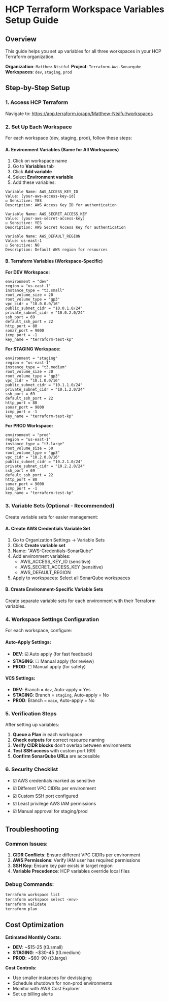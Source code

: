 # HCP Terraform Workspace Variables Setup Guide

## Overview
This guide helps you set up variables for all three workspaces in your HCP Terraform organization.

**Organization**: `Matthew-Ntsiful`
**Project**: `Terraform-Aws-Sonarqube`
**Workspaces**: `dev`, `staging`, `prod`

## Step-by-Step Setup

### 1. Access HCP Terraform
Navigate to: https://app.terraform.io/app/Matthew-Ntsiful/workspaces

### 2. Set Up Each Workspace

For each workspace (dev, staging, prod), follow these steps:

#### A. Environment Variables (Same for All Workspaces)
1. Click on workspace name
2. Go to **Variables** tab
3. Click **Add variable**
4. Select **Environment variable**
5. Add these variables:

```
Variable Name: AWS_ACCESS_KEY_ID
Value: [your-aws-access-key-id]
☑️ Sensitive: YES
Description: AWS Access Key ID for authentication

Variable Name: AWS_SECRET_ACCESS_KEY  
Value: [your-aws-secret-access-key]
☑️ Sensitive: YES
Description: AWS Secret Access Key for authentication

Variable Name: AWS_DEFAULT_REGION
Value: us-east-1
☑️ Sensitive: NO
Description: Default AWS region for resources
```

#### B. Terraform Variables (Workspace-Specific)

**For DEV Workspace:**
```
environment = "dev"
region = "us-east-1"
instance_type = "t3.small"
root_volume_size = 20
root_volume_type = "gp3"
vpc_cidr = "10.0.0.0/16"
public_subnet_cidr = "10.0.1.0/24"
private_subnet_cidr = "10.0.2.0/24"
ssh_port = 69
default_ssh_port = 22
http_port = 80
sonar_port = 9000
icmp_port = -1
key_name = "terraform-test-kp"
```

**For STAGING Workspace:**
```
environment = "staging"
region = "us-east-1"
instance_type = "t3.medium"
root_volume_size = 30
root_volume_type = "gp3"
vpc_cidr = "10.1.0.0/16"
public_subnet_cidr = "10.1.1.0/24"
private_subnet_cidr = "10.1.2.0/24"
ssh_port = 69
default_ssh_port = 22
http_port = 80
sonar_port = 9000
icmp_port = -1
key_name = "terraform-test-kp"
```

**For PROD Workspace:**
```
environment = "prod"
region = "us-east-1"
instance_type = "t3.large"
root_volume_size = 50
root_volume_type = "gp3"
vpc_cidr = "10.2.0.0/16"
public_subnet_cidr = "10.2.1.0/24"
private_subnet_cidr = "10.2.2.0/24"
ssh_port = 69
default_ssh_port = 22
http_port = 80
sonar_port = 9000
icmp_port = -1
key_name = "terraform-test-kp"
```

### 3. Variable Sets (Optional - Recommended)

Create variable sets for easier management:

#### A. Create AWS Credentials Variable Set
1. Go to Organization Settings → Variable Sets
2. Click **Create variable set**
3. Name: "AWS-Credentials-SonarQube"
4. Add environment variables:
   - AWS_ACCESS_KEY_ID (sensitive)
   - AWS_SECRET_ACCESS_KEY (sensitive)
   - AWS_DEFAULT_REGION
5. Apply to workspaces: Select all SonarQube workspaces

#### B. Create Environment-Specific Variable Sets
Create separate variable sets for each environment with their Terraform variables.

### 4. Workspace Settings Configuration

For each workspace, configure:

#### Auto-Apply Settings:
- **DEV**: ☑️ Auto apply (for fast feedback)
- **STAGING**: ☐ Manual apply (for review)
- **PROD**: ☐ Manual apply (for safety)

#### VCS Settings:
- **DEV**: Branch = `dev`, Auto-apply = Yes
- **STAGING**: Branch = `staging`, Auto-apply = No
- **PROD**: Branch = `main`, Auto-apply = No

### 5. Verification Steps

After setting up variables:

1. **Queue a Plan** in each workspace
2. **Check outputs** for correct resource naming
3. **Verify CIDR blocks** don't overlap between environments
4. **Test SSH access** with custom port (69)
5. **Confirm SonarQube URLs** are accessible

### 6. Security Checklist

- ☑️ AWS credentials marked as sensitive
- ☑️ Different VPC CIDRs per environment
- ☑️ Custom SSH port configured
- ☑️ Least privilege AWS IAM permissions
- ☑️ Manual approval for staging/prod

## Troubleshooting

### Common Issues:
1. **CIDR Conflicts**: Ensure different VPC CIDRs per environment
2. **AWS Permissions**: Verify IAM user has required permissions
3. **SSH Key**: Ensure key pair exists in target region
4. **Variable Precedence**: HCP variables override local files

### Debug Commands:
```bash
terraform workspace list
terraform workspace select <env>
terraform validate
terraform plan
```

## Cost Optimization

**Estimated Monthly Costs:**
- **DEV**: ~$15-25 (t3.small)
- **STAGING**: ~$30-45 (t3.medium)  
- **PROD**: ~$60-90 (t3.large)

**Cost Controls:**
- Use smaller instances for dev/staging
- Schedule shutdown for non-prod environments
- Monitor with AWS Cost Explorer
- Set up billing alerts
